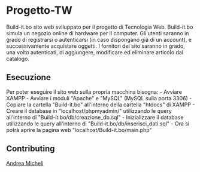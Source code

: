 # Progetto-TW
Build-it.bo sito web sviluppato per il progetto di Tecnologia Web. Build-it.bo simula un negozio online di hardware per il computer. Gli utenti saranno in grado di registrarsi o autenticarsi (in caso dispongano già di un account), e successivamente acquistare oggetti. I fornitori del sito saranno in grado, una volto autenticati, di aggiungere, modificare ed eliminare articolo dal catalogo.

## Esecuzione
Per poter eseguire il sito web sulla propria macchina bisogna:
	- Avviare XAMPP
	- Avviare i moduli "Apache" e "MySQL" (MySQL sulla porta 3306)
	- Copiare la cartella "Build-it.bo" all'interno della cartella "htdocs" di XAMPP
	- Creare il database in "localhost/phpmyadmin/" utilizzando le query all'interno di "Build-it.bo/db/creazione_db.sql"
	- Inizializzare il database utilizzando le query all'interno di "Build-it.bo/db/inserisci_dati.sql"
	- Ora si potrà aprire la pagina web "localhost/Build-it.bo/main.php"

## Contributing
[Andrea Micheli](https://github.com/Magrad)